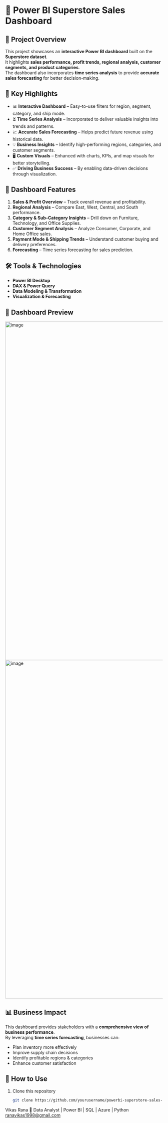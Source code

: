 # 🛒 Power BI Superstore Sales Dashboard  

## 📌 Project Overview  
This project showcases an **interactive Power BI dashboard** built on the **Superstore dataset**.  
It highlights **sales performance, profit trends, regional analysis, customer segments, and product categories**.  
The dashboard also incorporates **time series analysis** to provide **accurate sales forecasting** for better decision-making.  

## 🚀 Key Highlights  
- 📊 **Interactive Dashboard** – Easy-to-use filters for region, segment, category, and ship mode.  
- ⏳ **Time Series Analysis** – Incorporated to deliver valuable insights into trends and patterns.  
- 📈 **Accurate Sales Forecasting** – Helps predict future revenue using historical data.  
- 💡 **Business Insights** – Identify high-performing regions, categories, and customer segments.  
- 🖥 **Custom Visuals** – Enhanced with charts, KPIs, and map visuals for better storytelling.  
- ✅ **Driving Business Success** – By enabling data-driven decisions through visualization.  

## 📂 Dashboard Features  
1. **Sales & Profit Overview** – Track overall revenue and profitability.  
2. **Regional Analysis** – Compare East, West, Central, and South performance.  
3. **Category & Sub-Category Insights** – Drill down on Furniture, Technology, and Office Supplies.  
4. **Customer Segment Analysis** – Analyze Consumer, Corporate, and Home Office sales.  
5. **Payment Mode & Shipping Trends** – Understand customer buying and delivery preferences.  
6. **Forecasting** – Time series forecasting for sales prediction.  

## 🛠 Tools & Technologies  
- **Power BI Desktop**  
- **DAX & Power Query**  
- **Data Modeling & Transformation**  
- **Visualization & Forecasting**  

## 📸 Dashboard Preview  
<img width="1920" height="1080" alt="image" src="https://github.com/user-attachments/assets/b882f55a-0e48-40e8-9451-f9a9f03d2875" />
<img width="1920" height="1080" alt="image" src="https://github.com/user-attachments/assets/9fafe22e-063e-420d-8472-e15d7c390c32" />



## 📊 Business Impact  
This dashboard provides stakeholders with a **comprehensive view of business performance**.  
By leveraging **time series forecasting**, businesses can:  
- Plan inventory more effectively  
- Improve supply chain decisions  
- Identify profitable regions & categories  
- Enhance customer satisfaction  

## 📌 How to Use  
1. Clone this repository  
   ```bash
   git clone https://github.com/yourusername/powerbi-superstore-sales-dashboard.git
Vikas Rana
💼 Data Analyst | Power BI | SQL | Azure | Python
ranavikas1998@gmail.com


